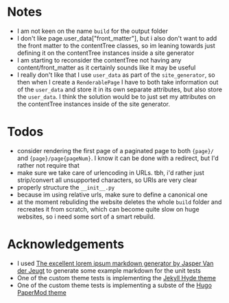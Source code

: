 # Notes
- I am not keen on the name `build` for the output folder
- I don't like page.user_data["front_matter"], but i also don't want to add the front matter to the contentTree classes, so im leaning towards just defining it on the contentTree instances inside a site generator
- I am starting to reconsider the contentTree not having any content/front_matter as it certainly sounds like it may be useful
- I really don't like that I use `user_data` as part of the `site_generator`, so then when I create a `RenderablePage` I have to both take information out of the `user_data` and store it in its own separate attributes, but also store the `user_data`. I think the solution would be to just set my attributes on the contentTree instances inside of the site generator.

# Todos
- consider rendering the first page of a paginated page to both `{page}/` and `{page}/page{pageNum}`. I know it can be done with a redirect, but I'd rather not require that
- make sure we take care of urlencoding in URLs. tbh, i'd rather just strip/convert all unsupported characters, so URIs are very clear
- properly structure the `__init__.py`
- because im using relative urls, make sure to define a canonical one
- at the moment rebuliding the website deletes the whole `build` folder and recreates it from scratch, which can become quite slow on huge websites, so i need some sort of a smart rebuild.

# Acknowledgements
- I used [The excellent lorem ipsum markdown generator by Jasper Van der Jeugt](https://jaspervdj.be/lorem-markdownum/) to generate some example markdown for the unit tests
- One of the custom theme tests is implementing the [Jekyll Hyde theme](https://github.com/poole/hyde)
- One of the custom theme tests is implementing a subste of the [Hugo PaperMod theme](https://github.com/adityatelange/hugo-PaperMod/)
